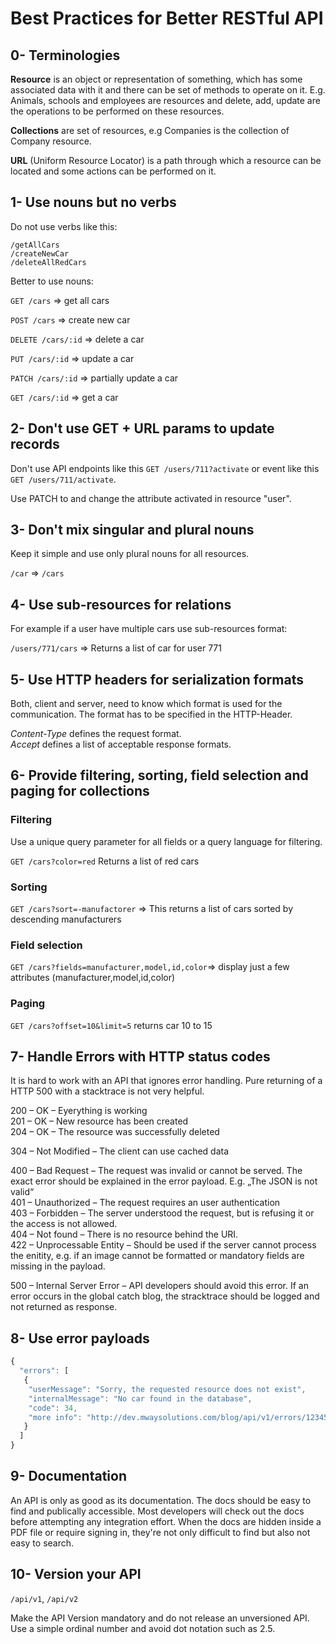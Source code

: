 # Best Practices for Better RESTful API

## 0- Terminologies
<strong>Resource</strong> is an object or representation of something, which has some associated data with it and there can be set of methods to operate on it. E.g. Animals, schools and employees are resources and delete, add, update are the operations to be performed on these resources.<br>

<strong>Collections</strong> are set of resources, e.g Companies is the collection of Company resource.<br>

<strong>URL</strong> (Uniform Resource Locator) is a path through which a resource can be located and some actions can be performed on it.

## 1- Use nouns but no verbs

Do not use verbs like this:
```
/getAllCars
/createNewCar
/deleteAllRedCars
```

Better to use nouns:

```GET /cars```
=> get all cars

```POST /cars```
=> create new car

```DELETE /cars/:id```
=> delete a car

```PUT /cars/:id```
=> update a car

```PATCH /cars/:id```
=> partially update a car

```GET /cars/:id```
=> get a car


## 2- Don't use GET + URL params to update records

Don't use API endpoints like this
```GET /users/711?activate```
or event like this ```GET /users/711/activate```.

Use PATCH to and change the attribute activated in resource "user".


## 3- Don't mix singular and plural nouns

Keep it simple and use only plural nouns for all resources.

```/car``` => ```/cars```


## 4- Use sub-resources for relations

For example if a user have multiple cars use sub-resources format:

```/users/771/cars``` => Returns a list of car for user 771

## 5- Use HTTP headers for serialization formats

Both, client and server, need to know which format is used for the communication. The format has to be specified in the HTTP-Header.

<i>Content-Type</i> defines the request format.
<br>
<i>Accept</i> defines a list of acceptable response formats.

## 6- Provide filtering, sorting, field selection and paging for collections

### Filtering
Use a unique query parameter for all fields or a query language for filtering.

```GET /cars?color=red``` Returns a list of red cars

### Sorting
```GET /cars?sort=-manufactorer``` => This returns a list of cars sorted by descending manufacturers

### Field selection

```GET /cars?fields=manufacturer,model,id,color```=> display just a few attributes (manufacturer,model,id,color)

### Paging

```GET /cars?offset=10&limit=5``` returns car 10 to 15

## 7- Handle Errors with HTTP status codes

It is hard to work with an API that ignores error handling. Pure returning of a HTTP 500 with a stacktrace is not very helpful.

200 – OK – Eyerything is working<br>
201 – OK – New resource has been created<br>
204 – OK – The resource was successfully deleted

304 – Not Modified – The client can use cached data<br>

400 – Bad Request – The request was invalid or cannot be served. The exact error should be explained in the error payload. E.g. „The JSON is not valid“<br>
401 – Unauthorized – The request requires an user authentication<br>
403 – Forbidden – The server understood the request, but is refusing it or the access is not allowed.<br>
404 – Not found – There is no resource behind the URI.<br>
422 – Unprocessable Entity – Should be used if the server cannot process the enitity, e.g. if an image cannot be formatted or mandatory fields are missing in the payload.<br>

500 – Internal Server Error – API developers should avoid this error. If an error occurs in the global catch blog, the stracktrace should be logged and not returned as response.<br>


## 8- Use error payloads

```javascript
{
  "errors": [
   {
    "userMessage": "Sorry, the requested resource does not exist",
    "internalMessage": "No car found in the database",
    "code": 34,
    "more info": "http://dev.mwaysolutions.com/blog/api/v1/errors/12345"
   }
  ]
}
```

## 9- Documentation
An API is only as good as its documentation. The docs should be easy to find and publically accessible. Most developers will check out the docs before attempting any integration effort. When the docs are hidden inside a PDF file or require signing in, they're not only difficult to find but also not easy to search.

## 10- Version your API
```/api/v1```, ```/api/v2```

Make the API Version mandatory and do not release an unversioned API. Use a simple ordinal number and avoid dot notation such as 2.5.
